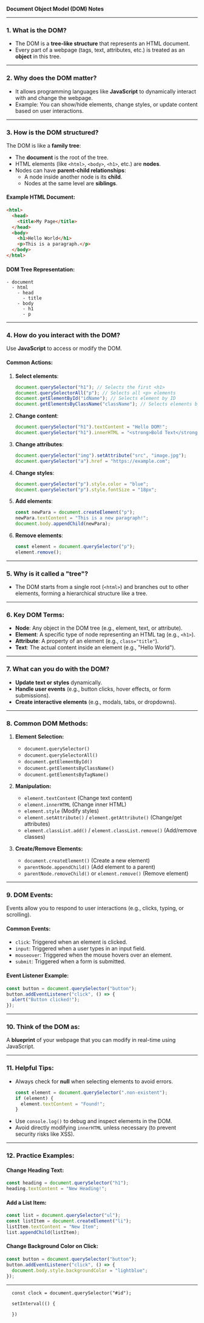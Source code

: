 **Document Object Model (DOM) Notes**

---

### 1. **What is the DOM?**

- The DOM is a **tree-like structure** that represents an HTML document.
- Every part of a webpage (tags, text, attributes, etc.) is treated as an **object** in this tree.

---

### 2. **Why does the DOM matter?**

- It allows programming languages like **JavaScript** to dynamically interact with and change the webpage.
- Example: You can show/hide elements, change styles, or update content based on user interactions.

---

### 3. **How is the DOM structured?**

The DOM is like a **family tree**:

- The **document** is the root of the tree.
- HTML elements (like `<html>`, `<body>`, `<h1>`, etc.) are **nodes**.
- Nodes can have **parent-child relationships**:
  - A node inside another node is its **child**.
  - Nodes at the same level are **siblings**.

#### Example HTML Document:

```html
<html>
  <head>
    <title>My Page</title>
  </head>
  <body>
    <h1>Hello World</h1>
    <p>This is a paragraph.</p>
  </body>
</html>
```

#### DOM Tree Representation:

```
- document
  - html
    - head
      - title
    - body
      - h1
      - p
```

---

### 4. **How do you interact with the DOM?**

Use **JavaScript** to access or modify the DOM.

#### Common Actions:

1. **Select elements**:

   ```javascript
   document.querySelector("h1"); // Selects the first <h1>
   document.querySelectorAll("p"); // Selects all <p> elements
   document.getElementById("idName"); // Selects element by ID
   document.getElementsByClassName("className"); // Selects elements by class
   ```

2. **Change content**:

   ```javascript
   document.querySelector("h1").textContent = "Hello DOM!";
   document.querySelector("h1").innerHTML = "<strong>Bold Text</strong>";
   ```

3. **Change attributes**:

   ```javascript
   document.querySelector("img").setAttribute("src", "image.jpg");
   document.querySelector("a").href = "https://example.com";
   ```

4. **Change styles**:

   ```javascript
   document.querySelector("p").style.color = "blue";
   document.querySelector("p").style.fontSize = "18px";
   ```

5. **Add elements**:

   ```javascript
   const newPara = document.createElement("p");
   newPara.textContent = "This is a new paragraph!";
   document.body.appendChild(newPara);
   ```

6. **Remove elements**:
   ```javascript
   const element = document.querySelector("p");
   element.remove();
   ```

---

### 5. **Why is it called a "tree"?**

- The DOM starts from a single root (`<html>`) and branches out to other elements, forming a hierarchical structure like a tree.

---

### 6. **Key DOM Terms:**

- **Node**: Any object in the DOM tree (e.g., element, text, or attribute).
- **Element**: A specific type of node representing an HTML tag (e.g., `<h1>`).
- **Attribute**: A property of an element (e.g., `class="title"`).
- **Text**: The actual content inside an element (e.g., "Hello World").

---

### 7. **What can you do with the DOM?**

- **Update text or styles** dynamically.
- **Handle user events** (e.g., button clicks, hover effects, or form submissions).
- **Create interactive elements** (e.g., modals, tabs, or dropdowns).

---

### 8. **Common DOM Methods:**

1. **Element Selection:**

   - `document.querySelector()`
   - `document.querySelectorAll()`
   - `document.getElementById()`
   - `document.getElementsByClassName()`
   - `document.getElementsByTagName()`

2. **Manipulation:**

   - `element.textContent` (Change text content)
   - `element.innerHTML` (Change inner HTML)
   - `element.style` (Modify styles)
   - `element.setAttribute()` / `element.getAttribute()` (Change/get attributes)
   - `element.classList.add()` / `element.classList.remove()` (Add/remove classes)

3. **Create/Remove Elements:**
   - `document.createElement()` (Create a new element)
   - `parentNode.appendChild()` (Add element to a parent)
   - `parentNode.removeChild()` or `element.remove()` (Remove element)

---

### 9. **DOM Events:**

Events allow you to respond to user interactions (e.g., clicks, typing, or scrolling).

#### Common Events:

- `click`: Triggered when an element is clicked.
- `input`: Triggered when a user types in an input field.
- `mouseover`: Triggered when the mouse hovers over an element.
- `submit`: Triggered when a form is submitted.

#### Event Listener Example:

```javascript
const button = document.querySelector("button");
button.addEventListener("click", () => {
  alert("Button clicked!");
});
```

---

### 10. **Think of the DOM as:**

A **blueprint** of your webpage that you can modify in real-time using JavaScript.

---

### 11. **Helpful Tips:**

- Always check for **null** when selecting elements to avoid errors.
  ```javascript
  const element = document.querySelector(".non-existent");
  if (element) {
    element.textContent = "Found!";
  }
  ```
- Use `console.log()` to debug and inspect elements in the DOM.
- Avoid directly modifying `innerHTML` unless necessary (to prevent security risks like XSS).

---

### 12. **Practice Examples:**

#### Change Heading Text:

```javascript
const heading = document.querySelector("h1");
heading.textContent = "New Heading!";
```

#### Add a List Item:

```javascript
const list = document.querySelector("ul");
const listItem = document.createElement("li");
listItem.textContent = "New Item";
list.appendChild(listItem);
```

#### Change Background Color on Click:

```javascript
const button = document.querySelector("button");
button.addEventListener("click", () => {
  document.body.style.backgroundColor = "lightblue";
});
```

---
```
  const clock = document.querySelector("#id");

  setInterval(() {
    
  })